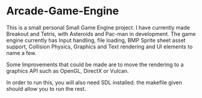 # Arcade-Game-Engine

This is a small personal Small Game Engine project. 
I have currently made Breakout and Tetris, with Asteroids and Pac-man in development.
The game engine currently has Input handling, file loading, BMP Sprite sheet asset support, Collision Physics, 
Graphics and Text rendering and UI elements to name a few.

Some Improvements that could be made are to move the rendering to a graphics API such as OpenGL, DirectX or Vulcan.

In order to run this, you will also need SDL installed. the makefile given should allow you to run the rest.
